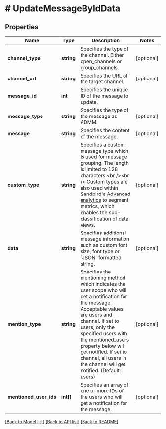 # # UpdateMessageByIdData

## Properties

Name | Type | Description | Notes
------------ | ------------- | ------------- | -------------
**channel_type** | **string** | Specifies the type of the channel. Either open_channels or group_channels. | [optional]
**channel_url** | **string** | Specifies the URL of the target channel. | [optional]
**message_id** | **int** | Specifies the unique ID of the message to update. |
**message_type** | **string** | Specifies the type of the message as ADMM. | [optional]
**message** | **string** | Specifies the content of the message. | [optional]
**custom_type** | **string** | Specifies a custom message type which is used for message grouping. The length is limited to 128 characters.&lt;br /&gt;&lt;br /&gt; Custom types are also used within Sendbird&#39;s [Advanced analytics](/docs/chat/v3/platform-api/guides/advanced-analytics) to segment metrics, which enables the sub-classification of data views. | [optional]
**data** | **string** | Specifies additional message information such as custom font size, font type or &#x60;JSON&#x60; formatted string. | [optional]
**mention_type** | **string** | Specifies the mentioning method which indicates the user scope who will get a notification for the message. Acceptable values are users and channel. If set to users, only the specified users with the mentioned_users property below will get notified. If set to channel, all users in the channel will get notified. (Default: users) | [optional]
**mentioned_user_ids** | **int[]** | Specifies an array of one or more IDs of the users who will get a notification for the message. | [optional]

[[Back to Model list]](../../README.md#models) [[Back to API list]](../../README.md#endpoints) [[Back to README]](../../README.md)

